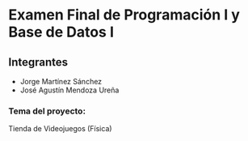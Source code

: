 # Examen Final de Programación I y Base de Datos I
## Integrantes
- Jorge Martínez Sánchez
- José Agustín Mendoza Ureña

### Tema del proyecto:
Tienda de Videojuegos (Física)
